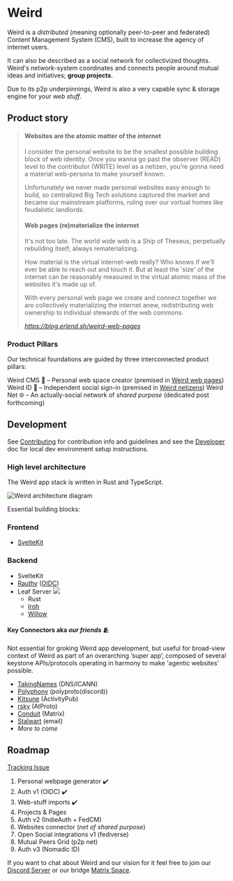 # Weird

Weird is a _distributed_ (meaning optionally peer-to-peer and federated) Content Management System (CMS), built to increase the agency of internet users.

It can also be described as a social network for collectivized thoughts. Weird's network-system coordinates and connects people around mutual ideas and initiatives; **group projects**.

Due to its p2p underpinnings, Weird is also a very capable sync & storage engine for your _web stuff_.

## Product story

> #### Websites are the atomic matter of the internet
>
> I consider the personal website to be the smallest possible building block of web identity. Once you wanna go past the observer (READ) level to the contributor (WRITE) level as a netizen, you’re gonna need a material web-persona to make yourself known.
>
> Unfortunately we never made personal websites easy enough to build, so centralized Big Tech solutions captured the market and became our mainstream platforms, ruling over our vortual homes like feudalistic landlords.
>
> #### Web pages (re)materialize the internet
>
> It's not too late. The world wide web is a Ship of Theseus, perpetually rebuilding itself; always rematerializing.
>
> How material is the virtual internet-web really? Who knows if we'll ever be able to reach out and touch it. But at least the 'size' of the internet can be reasonably measured in the virtual atomic mass of the websites it's made up of.
>
> With every personal web page we create and connect together we are collectively materializing the internet anew, redistributing web ownership to individual stewards of the web commons.
>
> _https://blog.erlend.sh/weird-web-pages_

### Product Pillars

Our technical foundations are guided by three interconnected product pillars:

Weird CMS 🎨 – Personal web space creator (premised in [Weird web pages](https://blog.erlend.sh/weird-web-pages))
Weird ID 🪪 – Independent social sign-in (premised in [Weird netizens](https://blog.erlend.sh/weird-netizens))
Weird Net 🌐 – An actually-social network of _shared purpose_ (dedicated post forthcoming)

## Development

See [Contributing](./CONTRIBUTING.md#development-setup) for contribution info and guidelines and see
the [Developer](./DEVELOPER.md) doc for local dev environment setup instructions.

### High level architecture

The Weird app stack is written in Rust and TypeScript.

![Weird architecture diagram](https://raw.githubusercontent.com/muni-town/weird/main/docs/services.png)

Essential building blocks:

### Frontend

- [SvelteKit](https://kit.svelte.dev)

### Backend

- SvelteKit
- [Rauthy](https://github.com/sebadob/rauthy) ([OIDC](https://developer.okta.com/blog/2019/10/21/illustrated-guide-to-oauth-and-oidc))
- Leaf Server <a href="https://crates.io/crates/leaf-protocol"><img src="https://img.shields.io/crates/v/leaf-protocol" />
  </a>
  - Rust
  - [Iroh](https://n0.computer)
  - [Willow](https://n0.computer)

#### Key Connectors aka _our friends_ 🫂

Not essential for groking Weird app development, but useful for broad-view context of Weird as part of an overarching ‘super app’, composed of several keystone APIs/protocols operating in harmony to make 'agentic websites' possible.

- [TakingNames](https://takingnames.io) (DNS/ICANN)
- [Polyphony](https://github.com/polyphony-chat) (polyproto(discord))
- [Kitsune](https://github.com/kitsune-soc/kitsune) (ActivityPub)
- [rsky](https://github.com/blacksky-algorithms/rsky) (AtProto)
- [Conduit](https://conduit.rs) (Matrix)
- [Stalwart](https://stalw.art) (email)
- _More to come_

## Roadmap

[Tracking Issue](https://github.com/muni-town/weird/issues/1)

1. Personal webpage generator ✔️
2. Auth v1 (OIDC) ✔️
3. Web-stuff imports ✔️
4. Projects & Pages
5. Auth v2 (IndieAuth + FedCM)
6. Websites connector (_net of shared purpose_)
7. Open Social integrations v1 (fediverse)
8. Mutual Peers Grid (p2p net)
9. Auth v3 (Nomadic ID)

If you want to chat about Weird and our vision for it feel free to join our [Discord Server](https://discord.gg/mbQYgFVBQx) or our bridge [Matrix Space](https://matrix.to/#/##muni-town:commune.sh).

